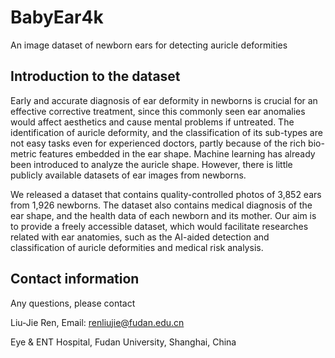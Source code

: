 # BabyEar4k
An image dataset of newborn ears for detecting auricle deformities

## Introduction to the dataset
Early and accurate diagnosis of ear deformity in newborns is crucial for an effective corrective treatment, 
since this commonly seen ear anomalies would affect aesthetics and cause mental problems if untreated. 
The identification of auricle deformity, and the classification of its sub-types are not easy tasks even for experienced doctors, 
partly because of the rich bio-metric features embedded in the ear shape. Machine learning has already been introduced to analyze the auricle shape. 
However, there is little publicly available datasets of ear images from newborns. 

We released a dataset that contains quality-controlled photos of 3,852 ears from 1,926 newborns. 
The dataset also contains medical diagnosis of the ear shape, and the health data of each newborn and its mother. 
Our aim is to provide a freely accessible dataset, which would facilitate researches related with ear anatomies, 
such as the AI-aided detection and classification of auricle deformities and medical risk analysis. 

## Contact information
Any questions, please contact

Liu-Jie Ren, Email: renliujie@fudan.edu.cn 

Eye & ENT Hospital, Fudan University, Shanghai, China
